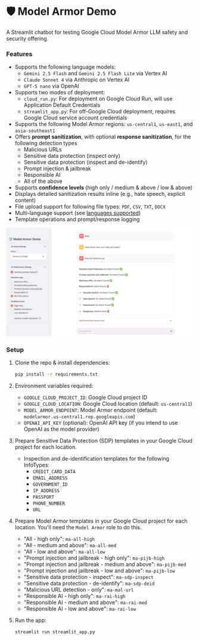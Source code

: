 # 🛡️ Model Armor Demo
A Streamlit chatbot for testing Google Cloud Model Armor LLM safety and security offering. 

### Features

- Supports the following language models:
  - `Gemini 2.5 Flash` and `Gemini 2.5 Flash Lite` via Vertex AI
  - `Claude Sonnet 4` via Anthropic on Vertex AI
  - `GPT-5 nano` via OpenAI
- Supports two modes of deployment:
  - `cloud_run.py`: For deployment on Google Cloud Run, will use Application Default Credentials
  - `streamlit_app.py`: For off-Google Cloud deployment, requires Google Cloud service account credentials
- Supports the following Model Armor regions: `us-central1`, `us-east1`, and `asia-southeast1`
- Offers **prompt sanitization**, with optional **response sanitization**, for the following detection types
  - Malicious URLs
  - Sensitive data protection (inspect only)
  - Sensitive data protection (inspect and de-identify)
  - Prompt injection & jailbreak
  - Responsible AI
  - All of the above
- Supports **confidence levels** (high only / medium & above / low & above)
- Displays detailed sanitization results inline (e.g., hate speech, explicit content)
- File upload support for following file types: `PDF`, `CSV`, `TXT`, `DOCX`
- Multi-language support (see [languages supported](https://cloud.google.com/security-command-center/docs/model-armor-overview#languages-supported))
- Template operations and prompt/response logging

![model-armor-demo](./model-armor-demo.png)

### Setup

1. Clone the repo & install dependencies:

    ```bash
    pip install -r requirements.txt
    ```

2. Environment variables required:

    - `GOOGLE_CLOUD_PROJECT_ID`: Google Cloud project ID
    - `GOOGLE_CLOUD_LOCATION`: Google Cloud location (default: `us-central1`)
    - `MODEL_ARMOR_ENDPOINT`: Model Armor endpoint (default: `modelarmor.us-central1.rep.googleapis.com`)
    - `OPENAI_API_KEY` (optional): OpenAI API key (if you intend to use OpenAI as the model provider)

3. Prepare Sensitive Data Protection (SDP) templates in your Google Cloud project for each location.

   - Inspection and de-identification templates for the following InfoTypes:
     - `CREDIT_CARD_DATA`
     - `EMAIL_ADDRESS`
     - `GOVERNMENT_ID`
     - `IP_ADDRESS`
     - `PASSPORT`
     - `PHONE_NUMBER`
     - `URL` 
  
5. Prepare Model Armor templates in your Google Cloud project for each location. You'll need the `Model Armor` role to do this.

    - "All - high only": `ma-all-high`
    - "All - medium and above": `ma-all-med`
    - "All - low and above": `ma-all-low`
    - "Prompt injection and jailbreak - high only": `ma-pijb-high`
    - "Prompt injection and jailbreak - medium and above": `ma-pijb-med`
    - "Prompt injection and jailbreak - low and above": `ma-pijb-low`
    - "Sensitive data protection - inspect": `ma-sdp-inspect`
    - "Sensitive data protection - de-identify": `ma-sdp-deid`
    - "Malicious URL detection - only": `ma-mal-url`
    - "Responsible AI - high only": `ma-rai-high`
    - "Responsible AI - medium and above": `ma-rai-med`
    - "Responsible AI - low and above": `ma-rai-low`

6. Run the app:

    ```bash
    streamlit run streamlit_app.py
    ```
